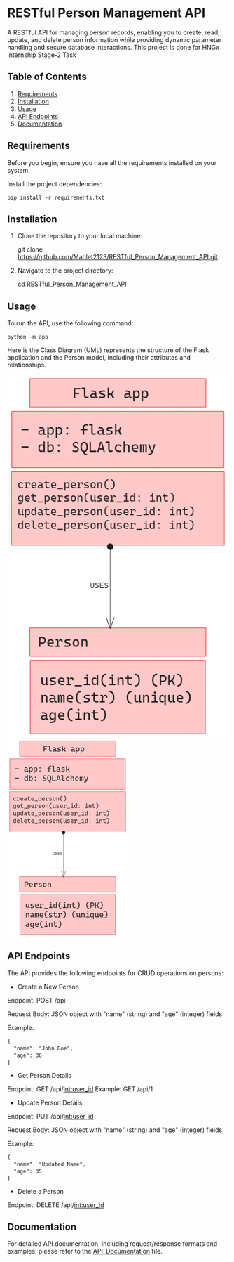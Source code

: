 # RESTful Person Management API

A RESTful API for managing person records, enabling you to create, read, update, and delete person information while providing dynamic parameter handling and secure database interactions. This project is done for HNGx internship  Stage-2 Task

## Table of Contents
1. [Requirements](#requirements)
2. [Installation](#installation)
3. [Usage](#usage)
4. [API Endpoints](#api-endpoints)
5. [Documentation](#documentation)

## Requirements

Before you begin, ensure you have all the requirements installed on your system:

Install the project dependencies:

    pip install -r requirements.txt

## Installation

1. Clone the repository to your local machine:

    git clone https://github.com/Mahlet2123/RESTful_Person_Management_API.git

2. Navigate to the project directory:

    cd RESTful_Person_Management_API

## Usage

To run the API, use the following command:

    python -m app

Here is the Class Diagram (UML) represents the structure of the Flask application and the Person model, including their attributes and relationships.

![Class Diagram (UML)](./class%20diagram.png)
<img src="./class%20diagram.png" alt="Class Diagram (UML)" width="275" height="450">


## API Endpoints

The API provides the following endpoints for CRUD operations on persons:

- Create a New Person

Endpoint: POST /api

Request Body: JSON object with "name" (string) and "age" (integer) fields.

Example:

    {
      "name": "John Doe",
      "age": 30
    }

- Get Person Details

Endpoint: GET /api/<int:user_id>
Example: GET /api/1

- Update Person Details

Endpoint: PUT /api/<int:user_id>

Request Body: JSON object with "name" (string) and "age" (integer) fields.

Example:

    {
      "name": "Updated Name",
      "age": 35
    }

- Delete a Person

Endpoint: DELETE /api/<int:user_id>

## Documentation

For detailed API documentation, including request/response formats and examples, please refer to the [API_Documentation](./API_Documentation.md) file.

